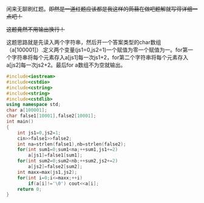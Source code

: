 闲来无聊刷红题。~~即然是一道红题应该都是我这样的蒟蒻在做吧题解就写得详细一点吧！~~

~~这题竟然不用输出换行！~~

这题思路就是先读入两个字符串，然后开一个答案类型的char数组（a[100001]）.定义两个变量(js1=0,js2=1)一个赋值为零一个赋值为一。for第一个字符串将每个元素存入a[js1]每一次js1+2，for第二个字符串将每个元素存入a[js2]每一次js2+2。最后for a数组不为空就输出。
```cpp
#include<iostream>
#include<cstdio>
#include<cstring>
#include<string>
#include<cstdlib>
using namespace std;
char a[100001];
char false1[10001],false2[10001];
int main()
{
	int js1=0,js2=1;
	cin>>false1>>false2;
	int na=strlen(false1),nb=strlen(false2);
	for(int sum1=0;sum1<na;++sum1,js1+=2)
		a[js1]=false1[sum1];
	for(int sum2=0;sum2<nb;++sum2,js2+=2)
		a[js2]=false2[sum2];
	int maxx=max(js1,js2);
	for(int i=0;i<=maxx;++i)
		if(a[i]!='\0') cout<<a[i];
	return 0;
}
```